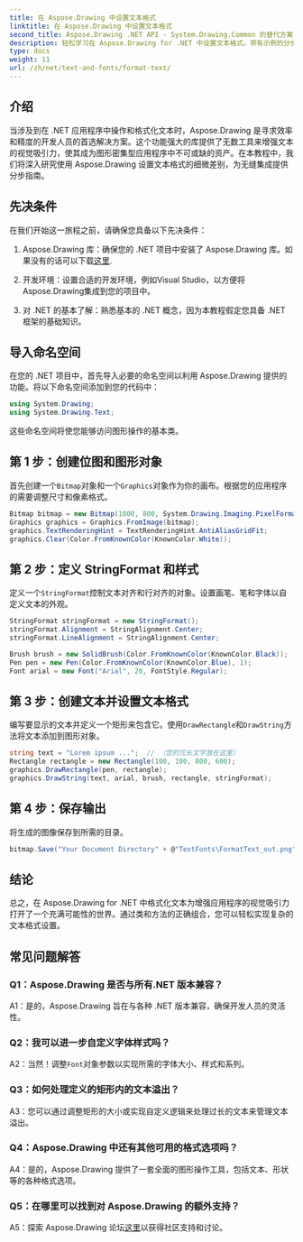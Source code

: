 ```yaml
---
title: 在 Aspose.Drawing 中设置文本格式
linktitle: 在 Aspose.Drawing 中设置文本格式
second_title: Aspose.Drawing .NET API - System.Drawing.Common 的替代方案
description: 轻松学习在 Aspose.Drawing for .NET 中设置文本格式。带有示例的分步指南。
type: docs
weight: 11
url: /zh/net/text-and-fonts/format-text/
---
```

## 介绍

当涉及到在 .NET 应用程序中操作和格式化文本时，Aspose.Drawing 是寻求效率和精度的开发人员的首选解决方案。这个功能强大的库提供了无数工具来增强文本的视觉吸引力，使其成为图形密集型应用程序中不可或缺的资产。在本教程中，我们将深入研究使用 Aspose.Drawing 设置文本格式的细微差别，为无缝集成提供分步指南。

## 先决条件

在我们开始这一旅程之前，请确保您具备以下先决条件：

1.  Aspose.Drawing 库：确保您的 .NET 项目中安装了 Aspose.Drawing 库。如果没有的话可以下载[这里](https://releases.aspose.com/drawing/net/).

2. 开发环境：设置合适的开发环境，例如Visual Studio，以方便将Aspose.Drawing集成到您的项目中。

3. 对 .NET 的基本了解：熟悉基本的 .NET 概念，因为本教程假定您具备 .NET 框架的基础知识。

## 导入命名空间

在您的 .NET 项目中，首先导入必要的命名空间以利用 Aspose.Drawing 提供的功能。将以下命名空间添加到您的代码中：

```csharp
using System.Drawing;
using System.Drawing.Text;
```

这些命名空间将使您能够访问图形操作的基本类。

## 第 1 步：创建位图和图形对象

首先创建一个`Bitmap`对象和一个`Graphics`对象作为你的画布。根据您的应用程序的需要调整尺寸和像素格式。

```csharp
Bitmap bitmap = new Bitmap(1000, 800, System.Drawing.Imaging.PixelFormat.Format32bppPArgb);
Graphics graphics = Graphics.FromImage(bitmap);
graphics.TextRenderingHint = TextRenderingHint.AntiAliasGridFit;
graphics.Clear(Color.FromKnownColor(KnownColor.White));
```

## 第 2 步：定义 StringFormat 和样式

定义一个`StringFormat`控制文本对齐和行对齐的对象。设置画笔、笔和字体以自定义文本的外观。

```csharp
StringFormat stringFormat = new StringFormat();
stringFormat.Alignment = StringAlignment.Center;
stringFormat.LineAlignment = StringAlignment.Center;

Brush brush = new SolidBrush(Color.FromKnownColor(KnownColor.Black));
Pen pen = new Pen(Color.FromKnownColor(KnownColor.Blue), 1);
Font arial = new Font("Arial", 20, FontStyle.Regular);
```

## 第 3 步：创建文本并设置文本格式

编写要显示的文本并定义一个矩形来包含它。使用`DrawRectangle`和`DrawString`方法将文本添加到图形对象。

```csharp
string text = "Lorem ipsum ...";  // （您的冗长文字放在这里）
Rectangle rectangle = new Rectangle(100, 100, 800, 600);
graphics.DrawRectangle(pen, rectangle);
graphics.DrawString(text, arial, brush, rectangle, stringFormat);
```

## 第 4 步：保存输出

将生成的图像保存到所需的目录。

```csharp
bitmap.Save("Your Document Directory" + @"TextFonts\FormatText_out.png");
```

## 结论

总之，在 Aspose.Drawing for .NET 中格式化文本为增强应用程序的视觉吸引力打开了一个充满可能性的世界。通过类和方法的正确组合，您可以轻松实现复杂的文本格式设置。

## 常见问题解答

### Q1：Aspose.Drawing 是否与所有.NET 版本兼容？

A1：是的，Aspose.Drawing 旨在与各种 .NET 版本兼容，确保开发人员的灵活性。

### Q2：我可以进一步自定义字体样式吗？

 A2：当然！调整`Font`对象参数以实现所需的字体大小、样式和系列。

### Q3：如何处理定义的矩形内的文本溢出？

A3：您可以通过调整矩形的大小或实现自定义逻辑来处理过长的文本来管理文本溢出。

### Q4：Aspose.Drawing 中还有其他可用的格式选项吗？

A4：是的，Aspose.Drawing 提供了一套全面的图形操作工具，包括文本、形状等的各种格式选项。

### Q5：在哪里可以找到对 Aspose.Drawing 的额外支持？

 A5：探索 Aspose.Drawing 论坛[这里](https://forum.aspose.com/c/diagram/17)以获得社区支持和讨论。